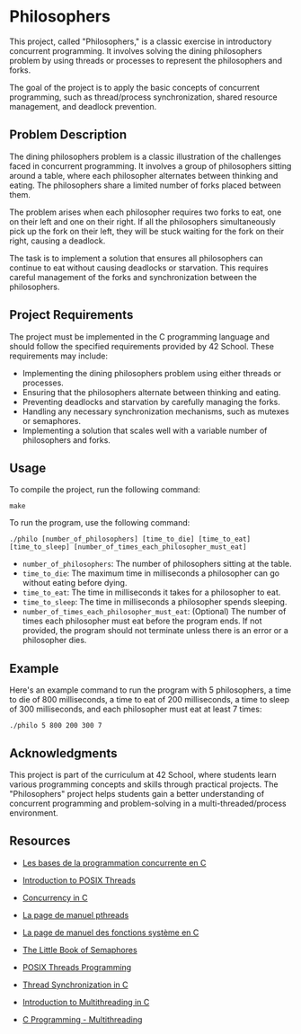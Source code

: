 # Philosophers

This project, called "Philosophers," is a classic exercise in introductory concurrent programming. It involves solving the dining philosophers problem by using threads or processes to represent the philosophers and forks.

The goal of the project is to apply the basic concepts of concurrent programming, such as thread/process synchronization, shared resource management, and deadlock prevention.

## Problem Description

The dining philosophers problem is a classic illustration of the challenges faced in concurrent programming. It involves a group of philosophers sitting around a table, where each philosopher alternates between thinking and eating. The philosophers share a limited number of forks placed between them.

The problem arises when each philosopher requires two forks to eat, one on their left and one on their right. If all the philosophers simultaneously pick up the fork on their left, they will be stuck waiting for the fork on their right, causing a deadlock.

The task is to implement a solution that ensures all philosophers can continue to eat without causing deadlocks or starvation. This requires careful management of the forks and synchronization between the philosophers.

## Project Requirements

The project must be implemented in the C programming language and should follow the specified requirements provided by 42 School. These requirements may include:

- Implementing the dining philosophers problem using either threads or processes.
- Ensuring that the philosophers alternate between thinking and eating.
- Preventing deadlocks and starvation by carefully managing the forks.
- Handling any necessary synchronization mechanisms, such as mutexes or semaphores.
- Implementing a solution that scales well with a variable number of philosophers and forks.

## Usage

To compile the project, run the following command:
``` shell
make
```

To run the program, use the following command:
``` shell
./philo [number_of_philosophers] [time_to_die] [time_to_eat] [time_to_sleep] [number_of_times_each_philosopher_must_eat]
```

- `number_of_philosophers`: The number of philosophers sitting at the table.
- `time_to_die`: The maximum time in milliseconds a philosopher can go without eating before dying.
- `time_to_eat`: The time in milliseconds it takes for a philosopher to eat.
- `time_to_sleep`: The time in milliseconds a philosopher spends sleeping.
- `number_of_times_each_philosopher_must_eat`: (Optional) The number of times each philosopher must eat before the program ends. If not provided, the program should not terminate unless there is an error or a philosopher dies.

## Example

Here's an example command to run the program with 5 philosophers, a time to die of 800 milliseconds, a time to eat of 200 milliseconds, a time to sleep of 300 milliseconds, and each philosopher must eat at least 7 times:
``` shell
./philo 5 800 200 300 7
```

## Acknowledgments

This project is part of the curriculum at 42 School, where students learn various programming concepts and skills through practical projects. The "Philosophers" project helps students gain a better understanding of concurrent programming and problem-solving in a multi-threaded/process environment.

## Resources

- [Les bases de la programmation concurrente en C](https://zestedesavoir.com/tutoriels/722/les-bases-de-la-programmation-concurrente-en-c/)

- [Introduction to POSIX Threads](https://www.geeksforgeeks.org/introduction-posix-threads/)

- [Concurrency in C](https://www.cs.cf.ac.uk/Dave/C/CE.html)

- [La page de manuel pthreads](https://man7.org/linux/man-pages/man7/pthreads.7.html)

- [La page de manuel des fonctions système en C](https://man7.org/linux/man-pages/man2/)

- [The Little Book of Semaphores](http://greenteapress.com/wp/semaphores/)

- [POSIX Threads Programming](https://www.cs.cf.ac.uk/Dave/C/CE.html)

- [Thread Synchronization in C](https://www.geeksforgeeks.org/thread-synchronization-in-c/)

- [Introduction to Multithreading in C](https://www.tutorialspoint.com/multithreading-in-c)

- [C Programming - Multithreading](https://www.studytonight.com/c/multithreading-in-c.php)

